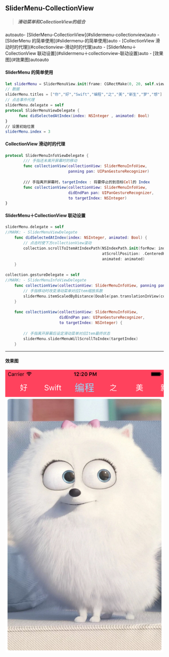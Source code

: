 ## SliderMenu-CollectionView

> ##### 滑动菜单和CollectionView的组合

<!-- TOC -->autoauto- [SliderMenu-CollectionView](#slidermenu-collectionview)auto        - [SliderMenu 的简单使用](#slidermenu-的简单使用)auto        - [CollectionView 滑动时的代理](#collectionview-滑动时的代理)auto        - [SliderMenu＋CollectionView 联动设置](#slidermenu＋collectionview-联动设置)auto        - [效果图](#效果图)autoauto<!-- /TOC -->

#### SliderMenu 的简单使用

```swift
let sliderMenu = SliderMenuView.init(frame: CGRectMake(0, 20, self.view.frame.width, 44))
// 数据
sliderMenu.titles = ["你","好","Swift","编程","之","美","新生","梦","想"]
// 点击事件代理
sliderMenu.delegate = self
protocol SliderMenuViewDelegate {
      func didSelectedAtIndex(index: NSInteger , animated: Bool)
}
// 设置初始位置
sliderMenu.index = 3
```

#### CollectionView 滑动时的代理

```swift
protocol SliderMenuInfoViewDelegate {
        /// 手指还未离开屏幕时的移动
        func collectionView(collectionView: SliderMenuInfoView, 
                            panning pan: UIPanGestureRecognizer)
  
        /// 手指离开屏幕时，targetIndex : 将要停止的到目标Cell的 Index
        func collectionView(collectionView: SliderMenuInfoView, 
                            didEndPan pan: UIPanGestureRecognizer, 
                            to targetIndex: NSInteger)
}
```

#### SliderMenu＋CollectionView 联动设置

```swift
sliderMenu.delegate = self
//MARK: - SliderMenuViewDelegate
    func didSelectedAtIndex(index: NSInteger, animated: Bool) {
        // 点击时使下方collectionView滚动
        collection.scrollToItemAtIndexPath(NSIndexPath.init(forRow: index, inSection: 0), 
                                           atScrollPosition: .CenteredHorizontally, 
                                           animated: animated)
    }

collection.gestureDelegate = self
//MARK: - SliderMenuInfoViewDelegate
    func collectionView(collectionView: SliderMenuInfoView, panning pan: UIPanGestureRecognizer) {
        // 手指移动时改变滑动菜单对应Item缩放系数
        sliderMenu.itemScaledByDistance(Double(pan.translationInView(collectionView).x))
    }

    func collectionView(collectionView: SliderMenuInfoView, 
                        didEndPan pan: UIPanGestureRecognizer, 
                        to targetIndex: NSInteger) {
      
        // 手指离开屏幕后设定滑动菜单对应Item最终状态
        sliderMenu.sliderMenuWillScrollToIndex(targetIndex)
    }
```

------

#### 效果图

![image](https://github.com/AllenOoo/SliderMenu-CollectionView/blob/master/效果图/Simulator%20Screen%20Shot%202016年8月27日%20下午12.20.29.png)


